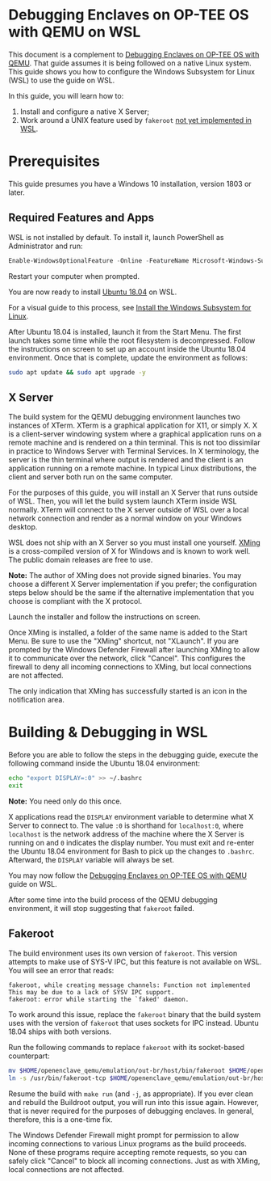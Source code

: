 # Debugging Enclaves on OP-TEE OS with QEMU on WSL

This document is a complement to
[Debugging Enclaves on OP-TEE OS with QEMU](QEMU.md). That guide assumes it is
being followed on a native Linux system. This guide shows you how to configure
the Windows Subsystem for Linux (WSL) to use the guide on WSL.

In this guide, you will learn how to:

1. Install and configure a native X Server;
2. Work around a UNIX feature used by `fakeroot`
[not yet implemented in WSL](https://github.com/Microsoft/WSL/issues/1443).

# Prerequisites

This guide presumes you have a Windows 10 installation, version 1803 or later.

## Required Features and Apps

WSL is not installed by default. To install it, launch PowerShell as
Administrator and run:

```powershell
Enable-WindowsOptionalFeature -Online -FeatureName Microsoft-Windows-Subsystem-Linux
```

Restart your computer when prompted.

You are now ready to install [Ubuntu
18.04](https://www.microsoft.com/en-us/p/ubuntu-1804-lts/9n9tngvndl3q) on WSL.

For a visual guide to this process, see [Install the Windows Subsystem for
Linux](https://docs.microsoft.com/en-us/windows/wsl/install-win10#install-the-windows-subsystem-for-linux).

After Ubuntu 18.04 is installed, launch it from the Start Menu. The first launch
takes some time while the root filesystem is decompressed. Follow the
instructions on screen to set up an account inside the Ubuntu 18.04 environment.
Once that is complete, update the environment as follows:

```bash
sudo apt update && sudo apt upgrade -y
```

## X Server

The build system for the QEMU debugging environment launches two instances of
XTerm. XTerm is a graphical application for X11, or simply X. X is a
client-server windowing system where a graphical application runs on a remote
machine and is rendered on a thin terminal. This is not too dissimilar in
practice to Windows Server with Terminal Services. In X terminology, the server
is the thin terminal where output is rendered and the client is an application
running on a remote machine. In typical Linux distributions, the client and
server both run on the same computer.

For the purposes of this guide, you will install an X Server that runs outside
of WSL. Then, you will let the build system launch XTerm inside WSL normally.
XTerm will connect to the X server outside of WSL over a local network
connection and render as a normal window on your Windows desktop.

WSL does not ship with an X Server so you must install one yourself.
[XMing](http://www.straightrunning.com/XmingNotes) is a cross-compiled version
of X for Windows and is known to work well. The public domain releases are free
to use.

**Note:** The author of XMing does not provide signed binaries. You may choose a
different X Server implementation if you prefer; the configuration steps below
should be the same if the alternative implementation that you choose is
compliant with the X protocol.

Launch the installer and follow the instructions on screen.

Once XMing is installed, a folder of the same name is added to the Start Menu.
Be sure to use the "XMing" shortcut, not "XLaunch". If you are prompted by the
Windows Defender Firewall after launching XMing to allow it to communicate over
the network, click "Cancel". This configures the firewall to deny all incoming
connections to XMing, but local connections are not affected.

The only indication that XMing has successfully started is an icon in the
notification area.

# Building & Debugging in WSL

Before you are able to follow the steps in the debugging guide, execute the
following command inside the Ubuntu 18.04 environment:

```bash
echo "export DISPLAY=:0" >> ~/.bashrc
exit
```

**Note:** You need only do this once.

X applications read the `DISPLAY` environment variable to determine what X
Server to connect to. The value `:0` is shorthand for `localhost:0`, where
`localhost` is the network address of the machine where the X Server is running
on and `0` indicates the display number. You must exit and re-enter the Ubuntu
18.04 environment for Bash to pick up the changes to `.bashrc`. Afterward, the
`DISPLAY` variable will always be set.

You may now follow the [Debugging Enclaves on OP-TEE OS with QEMU](QEMU.md)
guide on WSL.

After some time into the build process of the QEMU debugging environment, it
will stop suggesting that `fakeroot` failed.

## Fakeroot

The build environment uses its own version of `fakeroot`. This version attempts
to make use of SYS-V IPC, but this feature is not available on WSL. You will see
an error that reads:

```
fakeroot, while creating message channels: Function not implemented
This may be due to a lack of SYSV IPC support.
fakeroot: error while starting the `faked' daemon.
```

To work around this issue, replace the `fakeroot` binary that the build system
uses with the version of `fakeroot` that uses sockets for IPC instead. Ubuntu
18.04 ships with both versions.

Run the following commands to replace `fakeroot` with its socket-based
counterpart:

```bash
mv $HOME/openenclave_qemu/emulation/out-br/host/bin/fakeroot $HOME/openenclave_qemu/emulation/out-br/host/bin/fakeroot.bak
ln -s /usr/bin/fakeroot-tcp $HOME/openenclave_qemu/emulation/out-br/host/bin/fakeroot
```

Resume the build with `make run` (and `-j`, as appropriate). If you ever clean
and rebuild the Buildroot output, you will run into this issue again. However,
that is never required for the purposes of debugging enclaves. In general,
therefore, this is a one-time fix.

The Windows Defender Firewall might prompt for permission to allow incoming
connections to various Linux programs as the build proceeds. None of these
programs require accepting remote requests, so you can safely click "Cancel" to
block all incoming connections. Just as with XMing, local connections are not
affected.
